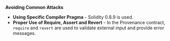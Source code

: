 **Avoiding Common Attacks**

- **Using Specific Compiler Pragma** - Solidity 0.8.9 is used.
- **Proper Use of Require, Assert and Revert** - In the Provenance contract, `require` and `revert` are used to validate external input and provide error messages.
